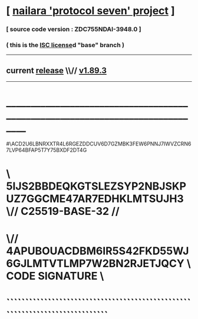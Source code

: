 
# [ [nailara 'protocol seven' project](http://nailara.network/) ]

### [ source code version : ZDC755NDAI-3948.0 ]

### ( this is the [ISC license](license)d "base" branch )
---
## current [release](https://github.com/nailara-technologies/protocol-7/releases) \\\\// [v1.89.3](https://github.com/nailara-technologies/protocol-7/releases/tag/v1.89.3)
---
# ______________________________________________________________________________
#\\ACD2U6LBNRXXTR4L6RGEZDDCUV6D7GZMBK3FEW6PNNJ7IWVZCRN67LVP64BFAP5T7Y75BXDF2DT4G
# \\ 5IJS2BBDEQKGTSLEZSYP2NBJSKPUZ7GGCME47AR7EDHKLMTSUJH3 \\// C25519-BASE-32 //
#  \\// 4APUBOUACDBM6IR5S42FKD55WJ6GJLMTVTLMP7W2BN2RJETJQCY \\ CODE SIGNATURE \\
#   ````````````````````````````````````````````````````````````````````````````
